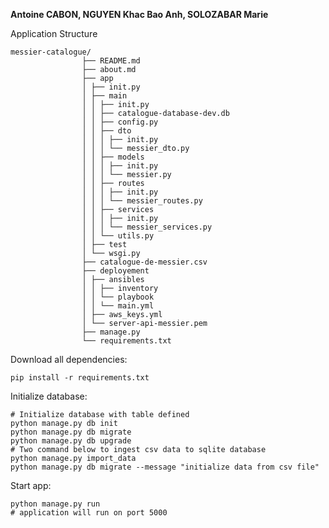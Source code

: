 **Antoine CABON, NGUYEN Khac Bao Anh, SOLOZABAR Marie**

Application Structure

    messier-catalogue/
                    ├── README.md
                    ├── about.md
                    ├── app
                    │ ├── init.py
                    │ ├── main
                    │ │ ├── init.py
                    │ │ ├── catalogue-database-dev.db
                    │ │ ├── config.py
                    │ │ ├── dto
                    │ │ │ ├── init.py
                    │ │ │ └── messier_dto.py
                    │ │ ├── models
                    │ │ │ ├── init.py
                    │ │ │ └── messier.py
                    │ │ ├── routes
                    │ │ │ ├── init.py
                    │ │ │ └── messier_routes.py
                    │ │ ├── services
                    │ │ │ ├── init.py
                    │ │ │ └── messier_services.py
                    │ │ └── utils.py
                    │ ├── test
                    │ └── wsgi.py
                    ├── catalogue-de-messier.csv
                    ├── deployement
                    │ ├── ansibles
                    │ │ ├── inventory
                    │ │ └── playbook
                    │ │ └── main.yml
                    │ ├── aws_keys.yml
                    │ └── server-api-messier.pem
                    ├── manage.py
                    └── requirements.txt

Download all dependencies: 

    pip install -r requirements.txt

Initialize database:
    
    # Initialize database with table defined
    python manage.py db init 
    python manage.py db migrate
    python manage.py db upgrade
    # Two command below to ingest csv data to sqlite database
    python manage.py import_data
    python manage.py db migrate --message "initialize data from csv file"


Start app: 

    python manage.py run
    # application will run on port 5000
